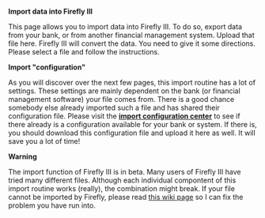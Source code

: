 **Import data into Firefly III**

This page allows you to import data into Firefly III. To do so, export data from your bank, or from another financial management system. Upload that file here. Firefly III will convert the data. You need to give it some directions. Please select a file and follow the instructions.

**Import "configuration"**

As you will discover over the next few pages, this import routine has a lot of settings. These settings are mainly dependent on the bank (or financial management software) your file comes from. There is a good chance somebody else already imported such a file and has shared their configuration file. Please visit the **[import configuration center](https://github.com/firefly-iii/import-configurations/wiki)** to see if there already is a configuration available for your bank or system. If there is, you should download this configuration file and upload it here as well. It will save you a lot of time!

**Warning**

 The import function of Firefly III is in beta. Many users of Firefly III have tried many different files. Although each individual compontent of this import routine works (really), the combination might break. If your file cannot be imported by Firefly, please read [this wiki page](https://github.com/JC5/firefly-iii/wiki/Submit-issues-with-sensitive-data-in-them) so I can fix the problem you have run into.
